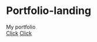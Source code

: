# Portfolio-landing
My portfolio <br>
<a href="http://ru-btsv.r109122.hostru09.fornex.host" target="_blank">Click</a>
[Click](http://ru-btsv.r109122.hostru09.fornex.host/)
